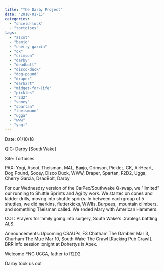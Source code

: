 ```yaml
---
title: "The Darby Project"
date: "2018-01-10"
categories: 
  - "shield-lock"
  - "tortoises"
tags: 
  - "ascot"
  - "banjo"
  - "cherry-garcia"
  - "ck"
  - "crimson"
  - "darby"
  - "deadbolt"
  - "disco-duck"
  - "dog-pound"
  - "draper"
  - "earhart"
  - "midget-for-life"
  - "pickles"
  - "r2d2"
  - "sooey"
  - "spartan"
  - "theismann"
  - "ugga"
  - "www"
  - "yogi"
---
```


Date: 01/10/18

QIC: Darby \[South Wake\]

Site: Tortoises

PAX: Yogi, Ascot, Theisman, M4L, Banjo, Crimson, Pickles, CK, AirHeart, Dog Pound, Sooey, Disco Duck, WWW, Draper, Spartan, R2D2, Ugga, Cherry Garcia, DeadBolt, Darby

For our Wednesday version of the CarPex/Southwake Q-swap, we "limited" our running to Shuttle Sprints and Agility work. We started on cones and ladder drills, moving into shuttle sprints. In between each group of 5 shuttles, we did merkins, flutterkicks, WWIIs, Burpees,  mountain climbers, and something Theisman called. We ended Mary with American Hammers.

COT: Prayers for family going into surgery, South Wake's Crablegs battling ALS.

Announcements: Upcoming CSAUPs, F3 Chatham The Gambler Mar 3, Churham The Mule Mar 10, South Wake The Crawl \[Rucking Pub Crawl\]. BRR info session tonight at Dohertys in Apex.

Welcome FNG UGGA, father to R2D2

Darby took us out
